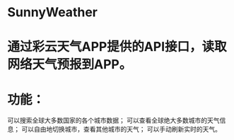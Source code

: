 # SunnyWeather
# 通过彩云天气APP提供的API接口，读取网络天气预报到APP。
# 功能：
可以搜索全球大多数国家的各个城市数据；
可以查看全球绝大多数城市的天气信息；
可以自由地切换城市，查看其他城市的天气；
可以手动刷新实时的天气。
